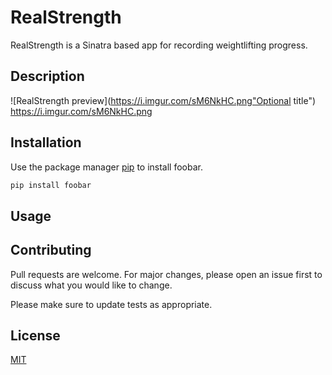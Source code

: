 # RealStrength 

RealStrength is a Sinatra based app for recording weightlifting progress. 

## Description


![RealStrength preview](https://i.imgur.com/sM6NkHC.png"Optional title")
https://i.imgur.com/sM6NkHC.png


## Installation 

Use the package manager [pip](https://pip.pypa.io/en/stable/) to install foobar.

```bash
pip install foobar
```

## Usage



## Contributing
Pull requests are welcome. For major changes, please open an issue first to discuss what you would like to change.

Please make sure to update tests as appropriate.

## License
[MIT](https://choosealicense.com/licenses/mit/)